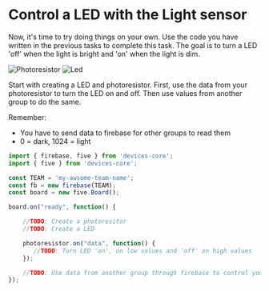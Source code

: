 # Control a LED with the Light sensor

Now, it's time to try doing things on your own. Use the code you have written in the previous tasks to complete this task. The goal is to turn a LED 'off' when the light is bright and 'on' when the light is dim.

![Photoresistor](http://johnny-five.io/img/breadboard/photoresistor.png)
![Led](https://www.arduino.cc/en/uploads/Tutorial/ExampleCircuit_bb.png)


Start with creating a LED and photoresistor. First, use the data from your photoresistor to turn the LED on and off. Then use values from another group to do the same. 

Remember: 
- You have to send data to firebase for other groups to read them
- 0 = dark, 1024 = light


```js
import { firebase, five } from 'devices-core';
import { five } from 'devices-core';

const TEAM = 'my-awsome-team-name';
const fb = new firebase(TEAM);
const board = new five.Board();

board.on("ready", function() {

    //TODO: Create a photoresitor
    //TODO: Create a LED

    photoresistor.on("data", function() {
       //TODO: Turn LED 'on', on low values and 'off' on high values
    });

    //TODO: Use data from another group through firebase to control your LED. 
});
```
